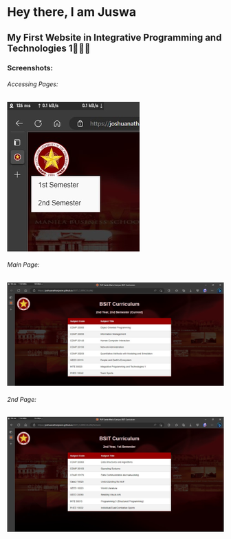 <h1>Hey there, I am Juswa</h1>
<h2>My First Website in Integrative Programming and Technologies 1👨🏻‍💻</h2>
<h3>Screenshots:</h3>
<h6>Accessing Pages:</h6>

![Screenshot](Assets/screenshot2.jpg)
<h6>Main Page:</h6>

![Screenshot](https://github.com/joshuanathanjavier/BSIT_CURRICULUM/blob/main/Assets/screenshot.jpg)
<h6>2nd Page:</h6>

![Screenshot](https://github.com/joshuanathanjavier/BSIT_CURRICULUM/blob/main/Assets/screenshot1.jpg)




